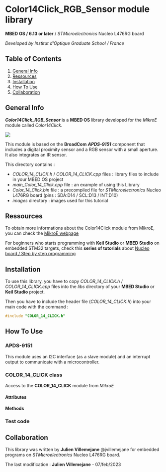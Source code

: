 # Color14Click\_RGB\_Sensor module library**MBED OS / 6.13 or later** /  *STMicroelectronics* Nucleo L476RG board*Developed by Institut d'Optique Graduate School / France*## Table of Contents1. [General Info](#general-info)2. [Ressources](#ressources)3. [Installation](#installation)4. [How To Use](#how-to-use)5. [Collaboration](#collaboration)## General Info***Color14Click\_RGB\_Sensor*** is a **MBED OS** library developed for the *MikroE* module called *Color14Click*. ![](https://www.mikroe.com/img/images/Color_14_click_inneri2.jpg)This module is based on the **BroadCom** ***APDS-9151*** component that includes a digital proximity sensor and a RGB sensor with a small aperture. It also integrates an IR sensor.This directory contains :- *COLOR_14_CLICK.h* / *COLOR_14_CLICK.cpp* files : library files to include in your MBED OS project- *main_Color_14_Click.cpp* file : an example of using this Library- *Color_14_Click.bin* file : a precompiled file for *STMicroelectronics* Nucleo L476RG board (pins : SDA:D14 / SCL:D13 / INT:D10)- *images* directory : images used for this tutorial## RessourcesTo obtain more informations about the Color14Click module from MikroE, you can check the [MikroE webpage](https://www.mikroe.com/color-14-click)For beginners who starts programming with **Keil Studio** or **MBED Studio** on embedded STM32 targets, check this **series of tutorials** about [Nucleo board / Step by step programming](http://lense.institutoptique.fr/nucleo/)## InstallationTo use this library, you have to copy *COLOR_14_CLICK.h* / *COLOR_14_CLICK.cpp* files into the *libs* directory of your **MBED Studio** or **Keil Studio** project.Then you have to include the header file (*COLOR_14_CLICK.h*) into your main code with the command :```c#include "COLOR_14_CLICK.h"```## How To Use### APDS-9151 ###This module uses an I2C interface (as a slave module) and an interrupt output to communicate with a microcontroller.### COLOR_14_CLICK class ###Access to the **COLOR_14_CLICK** module from *MikroE*#### Attributes ######## Methods ####### Test code ##### CollaborationThis library was written by **Julien Villemejane** @jvillemejane for embedded programs on *STMicroelectronics* Nucleo L476RG board.  The last modification : **Julien Villemejane** - 07/feb/2023
